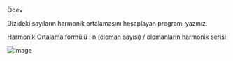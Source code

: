 Ödev


Dizideki sayıların harmonik ortalamasını hesaplayan programı yazınız.



Harmonik Ortalama formülü : n (eleman sayısı) / elemanların harmonik serisi

![image](https://user-images.githubusercontent.com/83539143/133085268-6b3e3131-6433-48a3-baca-87191221775d.png)


